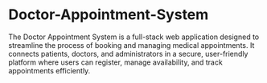 # Doctor-Appointment-System
The Doctor Appointment System is a full-stack web application designed to streamline the process of booking and managing medical appointments. It connects patients, doctors, and administrators in a secure, user-friendly platform where users can register, manage availability, and track appointments efficiently.
